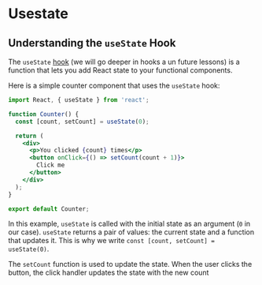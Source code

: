 # Usestate

## Understanding the `useState` Hook

The `useState` [hook](https://react.dev/reference/react) (we will go deeper in hooks a un future lessons) is a function that lets you add React state to your functional components. 

Here is a simple counter component that uses the `useState` hook:

```jsx
import React, { useState } from 'react';

function Counter() {
  const [count, setCount] = useState(0);

  return (
    <div>
      <p>You clicked {count} times</p>
      <button onClick={() => setCount(count + 1)}>
        Click me
      </button>
    </div>
  );
}

export default Counter;
```

In this example, `useState` is called with the initial state as an argument (`0` in our case). `useState` returns a pair of values: the current state and a function that updates it. This is why we write `const [count, setCount] = useState(0)`.

The `setCount` function is used to update the state. When the user clicks the button, the click handler updates the state with the new count